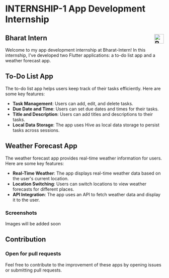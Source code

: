 # INTERNSHIP-1 App Development Internship

## Bharat Intern  <img src="https://bharatintern.live/b/icons/logoNoBg.png" alt="Bharat Intern Icon" style="float:right;height:30px;">

Welcome to my app development internship at Bharat-Intern! In this internship, I've developed two Flutter applications: a to-do list app and a weather forecast app.

## To-Do List App

The to-do list app helps users keep track of their tasks efficiently. Here are some key features:

- **Task Management**: Users can add, edit, and delete tasks.
- **Due Date and Time**: Users can set due dates and times for their tasks.
- **Title and Description**: Users can add titles and descriptions to their tasks.
- **Local Data Storage**: The app uses Hive as local data storage to persist tasks across sessions.

## Weather Forecast App

The weather forecast app provides real-time weather information for users. Here are some key features:

- **Real-Time Weather**: The app displays real-time weather data based on the user's current location.
- **Location Switching**: Users can switch locations to view weather forecasts for different places.
- **API Integration**: The app uses an API to fetch weather data and display it to the user.

### Screenshots
Images will be added soon
<!-- Add screenshots of your apps here -->
<!-- ![To-Do List App](todo_app_screenshot.png) -->
<!-- ![Weather Forecast App](weather_app_screenshot.png) -->

## Contribution
### Open for pull requests
Feel free to contribute to the improvement of these apps by opening issues or submitting pull requests.
